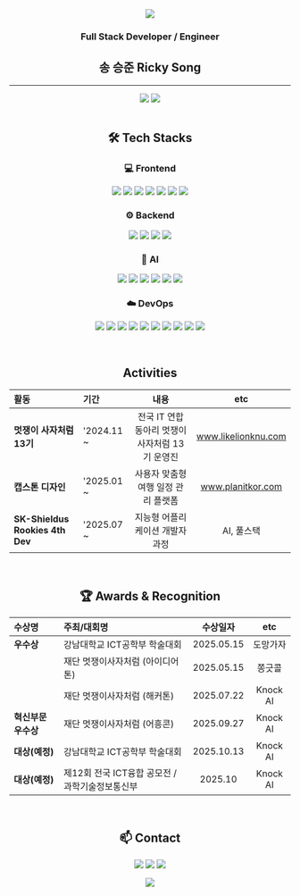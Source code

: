 <div align='center'>
<img src="https://capsule-render.vercel.app/api?type=waving&color=003E00&height=150&section=header" />

### Full Stack Developer / Engineer
## 송 승준  Ricky Song
<hr>
<div align="center">
  <img src="https://github-readme-stats.vercel.app/api?username=o11117&show_icons=true&theme=radical" />
  <img src="https://github-readme-stats.vercel.app/api/top-langs/?username=o11117&layout=compact&hide=jupyter%20notebook&theme=radical" />
</div>

<br>

## 🛠️ Tech Stacks

### 💻 Frontend
<a href="https://react.dev/" target="_blank"><img src="https://img.shields.io/badge/React-61DAFB?style=flat-square&logo=React&logoColor=white"/></a>
<a href="https://www.typescriptlang.org/" target="_blank"><img src="https://img.shields.io/badge/TypeScript-3178C6?style=flat-square&logo=TypeScript&logoColor=white"/></a>
<a href="https://redux.js.org/" target="_blank"><img src="https://img.shields.io/badge/Redux-764ABC?style=flat-square&logo=Redux&logoColor=white"/></a>
<a href="https://zustand-demo.pmnd.rs/" target="_blank"><img src="https://img.shields.io/badge/Zustand-000000?style=flat-square&logo=Bear&logoColor=white"/></a>
<a href="https://tanstack.com/query/latest" target="_blank"><img src="https://img.shields.io/badge/TanStack%20Query-FF4154?style=flat-square&logo=React-Query&logoColor=white"/></a>
<a href="https://tailwindcss.com/" target="_blank"><img src="https://img.shields.io/badge/Tailwind%20CSS-06B6D4?style=flat-square&logo=Tailwind-CSS&logoColor=white"/></a>
<a href="https://styled-components.com/" target="_blank"><img src="https://img.shields.io/badge/Styled--Components-DB7093?style=flat-square&logo=styled-components&logoColor=white"/></a>

### ⚙️ Backend
<a href="https://nodejs.org/" target="_blank"><img src="https://img.shields.io/badge/Node.js-339933?style=flat-square&logo=Node.js&logoColor=white"/></a>
<a href="https://spring.io/projects/spring-boot" target="_blank"><img src="https://img.shields.io/badge/Spring%20Boot-6DB33F?style=flat-square&logo=Spring-Boot&logoColor=white"/></a>
<a href="https://www.python.org/" target="_blank"><img src="https://img.shields.io/badge/Python-3776AB?style=flat-square&logo=Python&logoColor=white"/></a>
<a href="https://flywaydb.org/" target="_blank"><img src="https://img.shields.io/badge/Flyway-CC0200?style=flat-square&logo=Flyway&logoColor=white"/></a>

### 🤖 AI
<a href="https://scikit-learn.org/" target="_blank"><img src="https://img.shields.io/badge/Scikit--learn-F7931E?style=flat-square&logo=scikit-learn&logoColor=white"/></a>
<a href="https://www.langchain.com/" target="_blank"><img src="https://img.shields.io/badge/LangChain-6E56CF?style=flat-square&logo=LangChain&logoColor=white"/></a>
<a href="#" target="_blank"><img src="https://img.shields.io/badge/RAG-15A291?style=flat-square&logoColor=white"/></a>
<a href="https://www.tensorflow.org/" target="_blank"><img src="https://img.shields.io/badge/TensorFlow-FF6F00?style=flat-square&logo=TensorFlow&logoColor=white"/></a>
<a href="https://pytorch.org/" target="_blank"><img src="https://img.shields.io/badge/PyTorch-EE4C2C?style=flat-square&logo=PyTorch&logoColor=white"/></a>
<a href="https://shap.readthedocs.io/" target="_blank"><img src="https://img.shields.io/badge/SHAP-0085C7?style=flat-square&logoColor=white"/></a>


### ☁️ DevOps
<a href="https://aws.amazon.com/" target="_blank"><img src="https://img.shields.io/badge/AWS-232F3E?style=flat-square&logo=Amazon-AWS&logoColor=white"/></a>
<a href="https://cloud.google.com/" target="_blank"><img src="https://img.shields.io/badge/GCP-4285F4?style=flat-square&logo=Google-Cloud&logoColor=white"/></a>
<a href="https://www.docker.com/" target="_blank"><img src="https://img.shields.io/badge/Docker-2496ED?style=flat-square&logo=Docker&logoColor=white"/></a>
<a href="https://kubernetes.io/" target="_blank"><img src="https://img.shields.io/badge/Kubernetes-326CE5?style=flat-square&logo=Kubernetes&logoColor=white"/></a>
<a href="https://www.jenkins.io/" target="_blank"><img src="https://img.shields.io/badge/Jenkins-D24939?style=flat-square&logo=Jenkins&logoColor=white"/></a>
<a href="https://github.com/features/actions" target="_blank"><img src="https://img.shields.io/badge/GitHub%20Actions-2088FF?style=flat-square&logo=GitHub-Actions&logoColor=white"/></a>
<a href="https://www.nginx.com/" target="_blank"><img src="https://img.shields.io/badge/Nginx-009639?style=flat-square&logo=Nginx&logoColor=white"/></a>
<a href="https://prometheus.io/" target="_blank"><img src="https://img.shields.io/badge/Prometheus-E6522C?style=flat-square&logo=Prometheus&logoColor=white"/></a>
<a href="https://grafana.com/" target="_blank"><img src="https://img.shields.io/badge/Grafana-F46800?style=flat-square&logo=Grafana&logoColor=white"/></a>
<a href="https://vercel.com/" target="_blank"><img src="https://img.shields.io/badge/Vercel-000000?style=flat-square&logo=Vercel&logoColor=white"/></a>

<br>

## Activities

| 활동 | 기간 | 내용 | etc |
| :--- | :--- | :---: | :---: |
| **멋쟁이 사자처럼 13기** | '2024.11 ~  | 전국 IT 연합 동아리 멋쟁이사자처럼 13기 운영진 | www.likelionknu.com |
| **캡스톤 디자인** | '2025.01 ~  | 사용자 맞춤형 여행 일정 관리 플랫폼 | www.planitkor.com |
| **SK-Shieldus Rookies 4th Dev** | '2025.07 ~  | 지능형 어플리케이션 개발자 과정 | AI, 풀스택 |

<br>
<!--
## Projects

| 프로젝트명 | 내용 | 사용 기술 | 링크 |
| :--- | :--- | :---: | :---: |
| **도망가자** | (여기에 프로젝트에 대한 간단한 설명을 작성하세요.) | `React` `Spring Boot` | [GitHub](링크) / [Deploy](링크) |
| **PLANIT** | (AI 모델을 활용한 서비스 개발 경험을 작성해보세요.) | `Python` `PyTorch` | [GitHub](링크) / [Paper](링크) |
| **KnockAI** | (DevOps 파이프라인 구축 경험을 어필해보세요.) | `AWS` `Docker` `Jenkins` | [GitHub](링크) |

<br>
-->

## 🏆 Awards & Recognition

| 수상명 | 주최/대회명 | 수상일자 | etc |
| :--- | :--- | :---: | :---: |
| **우수상** | 강남대학교 ICT공학부 학술대회 | 2025.05.15 | 도망가자 |
| | 재단 멋쟁이사자처럼 (아이디어톤) | 2025.05.15 | 쫑긋콜 |
| | 재단 멋쟁이사자처럼 (해커톤) | 2025.07.22 | Knock AI |
| **혁신부문 우수상** | 재단 멋쟁이사자처럼 (어흥콘) | 2025.09.27 | Knock AI |
| **대상(예정)** | 강남대학교 ICT공학부 학술대회 | 2025.10.13 | Knock AI |
| **대상(예정)** | 제12회 전국 ICT융합 공모전 / 과학기술정보통신부 | 2025.10 | Knock AI |

<br>

## 📫 Contact

<a href="gunmagician@naver.com" target="_blank"><img src="https://img.shields.io/badge/Mail-03C75A?style=flat-square&logo=Naver&logoColor=white"/></a>
<a href="https://www.linkedin.com/in/승준-송-967552375/" target="_blank"><img src="https://img.shields.io/badge/LinkedIn-0A66C2?style=flat-square&logo=LinkedIn&logoColor=white"/></a>
<a href="https://sturdy-artichoke-04a.notion.site/285b067c765680b186cbe8c6dcfe7286?source=copy_link" target="_blank"><img src="https://img.shields.io/badge/Notion-000000?style=flat-square&logo=Notion&logoColor=white"/></a>

<img src="https://capsule-render.vercel.app/api?type=waving&color=003E00&height=150&section=footer" />
</div>
